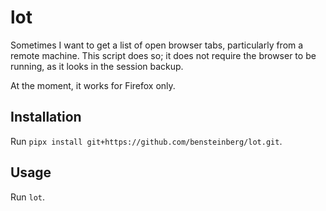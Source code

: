 lot
===

Sometimes I want to get a list of open browser tabs, particularly from
a remote machine. This script does so; it does not require the browser
to be running, as it looks in the session backup.

At the moment, it works for Firefox only.

Installation
------------

Run `pipx install git+https://github.com/bensteinberg/lot.git`.

Usage
-----

Run `lot`.
